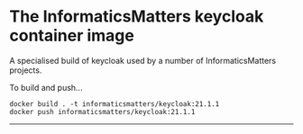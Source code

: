 # The InformaticsMatters keycloak container image

A specialised build of keycloak used by a number of InformaticsMatters projects.

To build and push...

    docker build . -t informaticsmatters/keycloak:21.1.1
    docker push informaticsmatters/keycloak:21.1.1

---
